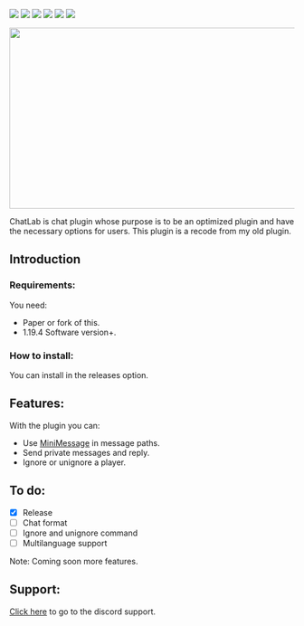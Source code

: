 <img src= "https://img.shields.io/github/license/devblook/chatlab?style=for-the-badge"> <img src= "https://img.shields.io/github/stars/devblook/chatlab?style=for-the-badge"> <img src= "https://img.shields.io/github/v/release/devblook/chatlab?style=for-the-badge"> <img src = "https://img.shields.io/github/downloads/devblook/chatlab/total?style=for-the-badge"> <img src = "https://img.shields.io/github/actions/workflow/status/devblook/chatlab/gradle.yml?style=for-the-badge"> [<img src = "https://img.shields.io/badge/Support-grey?logo=discord&style=for-the-badge">](https://discord.devblook.team)

<p align="center">
 <picture>
  <source media="(prefers-color-scheme: dark)" srcset="https://i.ibb.co/Tvw7v4g/plugin-background-black.png"> 
  <img src="https://i.ibb.co/fdhwS1J/plugin-background.png" width="550" height="320" />
 </picture>
</p>

ChatLab is chat plugin whose purpose is to be an optimized plugin and have the necessary options for users.
This plugin is a recode from my old plugin.

## Introduction

### Requirements:

You need:
- Paper or fork of this.
- 1.19.4 Software version+.

### How to install:

You can install in the releases option.


## Features:

With the plugin you can:

- Use [MiniMessage](https://docs.advntr.dev/minimessage/index.html) in message paths.
- Send private messages and reply.
- Ignore or unignore a player.

## To do:

- [X] Release
- [ ] Chat format
- [ ] Ignore and unignore command
- [ ] Multilanguage support 

Note: Coming soon more features.

## Support:
[Click here](https://discord.devblook.team/) to go to the discord support.

